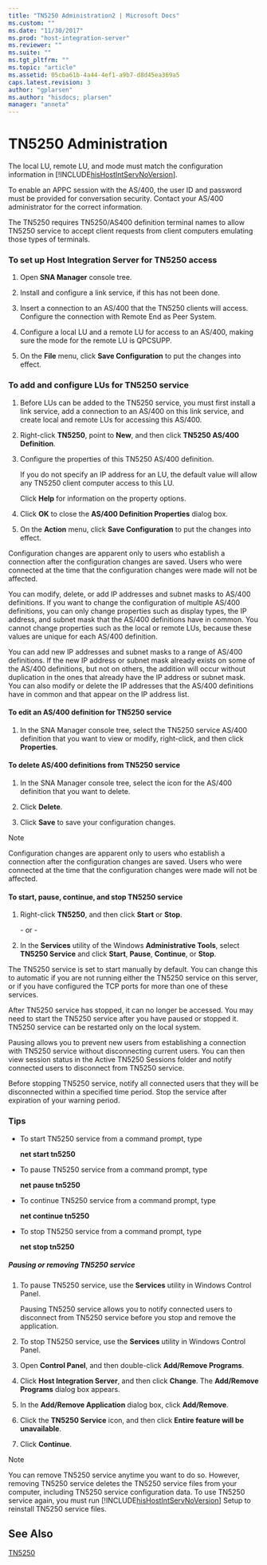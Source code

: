 ```yaml
---
title: "TN5250 Administration2 | Microsoft Docs"
ms.custom: ""
ms.date: "11/30/2017"
ms.prod: "host-integration-server"
ms.reviewer: ""
ms.suite: ""
ms.tgt_pltfrm: ""
ms.topic: "article"
ms.assetid: 05cba61b-4a44-4ef1-a9b7-d8d45ea369a5
caps.latest.revision: 3
author: "gplarsen"
ms.author: "hisdocs; plarsen"
manager: "anneta"
---
```

# TN5250 Administration
The local LU, remote LU, and mode must match the configuration information in [!INCLUDE[hisHostIntServNoVersion](../includes/hishostintservnoversion-md.md)].  
  
 To enable an APPC session with the AS/400, the user ID and password must be provided for conversation security. Contact your AS/400 administrator for the correct information.  
  
 The TN5250 requires TN5250/AS400 definition terminal names to allow TN5250 service to accept client requests from client computers emulating those types of terminals.  
  
### To set up Host Integration Server for TN5250 access  
  
1.  Open **SNA Manager** console tree.  
  
2.  Install and configure a link service, if this has not been done.  
  
3.  Insert a connection to an AS/400 that the TN5250 clients will access. Configure the connection with Remote End as Peer System.  
  
4.  Configure a local LU and a remote LU for access to an AS/400, making sure the mode for the remote LU is QPCSUPP.  
  
5.  On the **File** menu, click **Save Configuration** to put the changes into effect.  
  
### To add and configure LUs for TN5250 service  
  
1.  Before LUs can be added to the TN5250 service, you must first install a link service, add a connection to an AS/400 on this link service, and create local and remote LUs for accessing this AS/400.  
  
2.  Right-click **TN5250**, point to **New**, and then click **TN5250 AS/400 Definition**.  
  
3.  Configure the properties of this TN5250 AS/400 definition.  
  
     If you do not specify an IP address for an LU, the default value will allow any TN5250 client computer access to this LU.  
  
     Click **Help** for information on the property options.  
  
4.  Click **OK** to close the **AS/400 Definition Properties** dialog box.  
  
5.  On the **Action** menu, click **Save Configuration** to put the changes into effect.  
  
 Configuration changes are apparent only to users who establish a connection after the configuration changes are saved. Users who were connected at the time that the configuration changes were made will not be affected.  
  
 You can modify, delete, or add IP addresses and subnet masks to AS/400 definitions. If you want to change the configuration of multiple AS/400 definitions, you can only change properties such as display types, the IP address, and subnet mask that the AS/400 definitions have in common. You cannot change properties such as the local or remote LUs, because these values are unique for each AS/400 definition.  
  
 You can add new IP addresses and subnet masks to a range of AS/400 definitions. If the new IP address or subnet mask already exists on some of the AS/400 definitions, but not on others, the addition will occur without duplication in the ones that already have the IP address or subnet mask. You can also modify or delete the IP addresses that the AS/400 definitions have in common and that appear on the IP address list.  
  
#### To edit an AS/400 definition for TN5250 service  
  
1.  In the SNA Manager console tree, select the TN5250 service AS/400 definition that you want to view or modify, right-click, and then click **Properties**.  
  
#### To delete AS/400 definitions from TN5250 service  
  
1.  In the SNA Manager console tree, select the icon for the AS/400 definition that you want to delete.  
  
2.  Click **Delete**.  
  
3.  Click **Save** to save your configuration changes.  
  
> [!NOTE]
>  Configuration changes are apparent only to users who establish a connection after the configuration changes are saved. Users who were connected at the time that the configuration changes were made will not be affected.  
  
#### To start, pause, continue, and stop TN5250 service  
  
1.  Right-click **TN5250**, and then click **Start** or **Stop**.  
  
     \- or -  
  
2.  In the **Services** utility of the Windows **Administrative Tools**, select **TN5250 Service** and click **Start**, **Pause**, **Continue**, or **Stop**.  
  
 The TN5250 service is set to start manually by default. You can change this to automatic if you are not running either the TN5250 service on this server, or if you have configured the TCP ports for more than one of these services.  
  
 After TN5250 service has stopped, it can no longer be accessed. You may need to start the TN5250 service after you have paused or stopped it. TN5250 service can be restarted only on the local system.  
  
 Pausing allows you to prevent new users from establishing a connection with TN5250 service without disconnecting current users. You can then view session status in the Active TN5250 Sessions folder and notify connected users to disconnect from TN5250 service.  
  
 Before stopping TN5250 service, notify all connected users that they will be disconnected within a specified time period. Stop the service after expiration of your warning period.  
  
### Tips  
  
-   To start TN5250 service from a command prompt, type  
  
     **net start tn5250**  
  
-   To pause TN5250 service from a command prompt, type  
  
     **net pause tn5250**  
  
-   To continue TN5250 service from a command prompt, type  
  
     **net continue tn5250**  
  
-   To stop TN5250 service from a command prompt, type  
  
     **net stop tn5250**  
  
##### Pausing or removing TN5250 service  
  
1.  To pause TN5250 service, use the **Services** utility in Windows Control Panel.  
  
     Pausing TN5250 service allows you to notify connected users to disconnect from TN5250 service before you stop and remove the application.  
  
2.  To stop TN5250 service, use the **Services** utility in Windows Control Panel.  
  
3.  Open **Control Panel**, and then double-click **Add/Remove Programs**.  
  
4.  Click **Host Integration Server**, and then click **Change**. The **Add/Remove Programs** dialog box appears.  
  
5.  In the **Add/Remove Application** dialog box, click **Add/Remove**.  
  
6.  Click the **TN5250 Service** icon, and then click **Entire feature will be unavailable**.  
  
7.  Click **Continue**.  
  
> [!NOTE]
>  You can remove TN5250 service anytime you want to do so. However, removing TN5250 service deletes the TN5250 service files from your computer, including TN5250 service configuration data. To use TN5250 service again, you must run [!INCLUDE[hisHostIntServNoVersion](../includes/hishostintservnoversion-md.md)] Setup to reinstall TN5250 service files.  
  
## See Also  
 [TN5250](../core/tn52501.md)